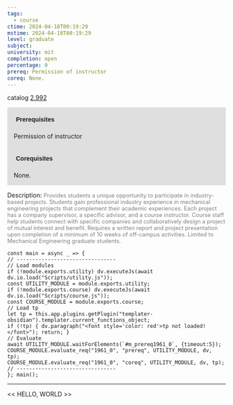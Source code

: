 ```yaml
---
tags:
  - course
ctime: 2024-04-18T00:19:29
mstime: 2024-04-18T00:19:29
level: graduate
subject: 
university: mit
completion: open
percentage: 0
prereq: Permission of instructor
coreq: None.
---
```


catalog [2.992](http://student.mit.edu/catalog/m2c.html#2.992)

<span style="display: block; padding: 15px; background-color: rgb(100, 100, 100, 0.2);"><font id="m_prereq1961_0" style="display: block; font-family: Arial, sans-serif; font-weight: bold; padding: 5px">Prerequisites</font><br><span id="prereq1961_0">Permission of instructor</span></span>
<span style="display: block; padding: 15px; background-color: rgb(100, 100, 100, 0.2);"><font id="m_coreq1961_0" style="display: block; font-family: Arial, sans-serif; font-weight: bold; padding: 5px">Corequisites</font><br><span id="coreq1961_0">None.</span></span>

<font style="">Description:</font>
<font style="color: grey; font-size: 0.8rem;">Provides students a unique opportunity to participate in industry-based projects. Students gain professional industry experience in mechanical engineering projects that complement their academic experiences. Each project has a company supervisor, a specific advisor, and a course instructor. Course staff help students connect with specific companies and collaboratively design a project of mutual interest and benefit. Requires a written report and project presentation upon completion of a minimum of 10 weeks of off-campus activities. Limited to Mechanical Engineering graduate students.</font>

```dataviewjs
const main = async _ => {
// --------------------------------
// Load modules
if (!module.exports.utility) dv.executeJs(await dv.io.load("Scripts/utility.js"));
const UTILITY_MODULE = module.exports.utility;
if (!module.exports.course) dv.executeJs(await dv.io.load("Scripts/course.js"));
const COURSE_MODULE = module.exports.course;
// Load tp
let tp = this.app.plugins.getPlugin("templater-obsidian").templater.current_functions_object;
if (!tp) { dv.paragraph("<font style='color: red'>tp not loaded!</font>"); return; }
// Evaluate
await UTILITY_MODULE.waitForElements(`#m_prereq1961_0`, {timeout:5});
COURSE_MODULE.evaluate_req("1961_0", "prereq", UTILITY_MODULE, dv, tp);
COURSE_MODULE.evaluate_req("1961_0", "coreq", UTILITY_MODULE, dv, tp);
// --------------------------------
}; main();
```

---

<< HELLO, WORLD >>
